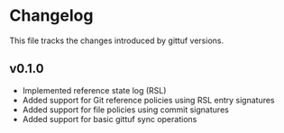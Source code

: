 # Changelog

This file tracks the changes introduced by gittuf versions.

## v0.1.0

* Implemented reference state log (RSL)
* Added support for Git reference policies using RSL entry signatures
* Added support for file policies using commit signatures
* Added support for basic gittuf sync operations
